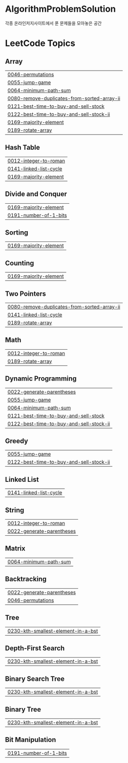 # AlgorithmProblemSolution
각종 온라인저지사이트에서 푼 문제들을 모아놓은 공간
<!---LeetCode Topics Start-->
# LeetCode Topics
## Array
|  |
| ------- |
| [0046-permutations](https://github.com/10kseok/AlgorithmProblemSolution/tree/master/0046-permutations) |
| [0055-jump-game](https://github.com/10kseok/AlgorithmProblemSolution/tree/master/0055-jump-game) |
| [0064-minimum-path-sum](https://github.com/10kseok/AlgorithmProblemSolution/tree/master/0064-minimum-path-sum) |
| [0080-remove-duplicates-from-sorted-array-ii](https://github.com/10kseok/AlgorithmProblemSolution/tree/master/0080-remove-duplicates-from-sorted-array-ii) |
| [0121-best-time-to-buy-and-sell-stock](https://github.com/10kseok/AlgorithmProblemSolution/tree/master/0121-best-time-to-buy-and-sell-stock) |
| [0122-best-time-to-buy-and-sell-stock-ii](https://github.com/10kseok/AlgorithmProblemSolution/tree/master/0122-best-time-to-buy-and-sell-stock-ii) |
| [0169-majority-element](https://github.com/10kseok/AlgorithmProblemSolution/tree/master/0169-majority-element) |
| [0189-rotate-array](https://github.com/10kseok/AlgorithmProblemSolution/tree/master/0189-rotate-array) |
## Hash Table
|  |
| ------- |
| [0012-integer-to-roman](https://github.com/10kseok/AlgorithmProblemSolution/tree/master/0012-integer-to-roman) |
| [0141-linked-list-cycle](https://github.com/10kseok/AlgorithmProblemSolution/tree/master/0141-linked-list-cycle) |
| [0169-majority-element](https://github.com/10kseok/AlgorithmProblemSolution/tree/master/0169-majority-element) |
## Divide and Conquer
|  |
| ------- |
| [0169-majority-element](https://github.com/10kseok/AlgorithmProblemSolution/tree/master/0169-majority-element) |
| [0191-number-of-1-bits](https://github.com/10kseok/AlgorithmProblemSolution/tree/master/0191-number-of-1-bits) |
## Sorting
|  |
| ------- |
| [0169-majority-element](https://github.com/10kseok/AlgorithmProblemSolution/tree/master/0169-majority-element) |
## Counting
|  |
| ------- |
| [0169-majority-element](https://github.com/10kseok/AlgorithmProblemSolution/tree/master/0169-majority-element) |
## Two Pointers
|  |
| ------- |
| [0080-remove-duplicates-from-sorted-array-ii](https://github.com/10kseok/AlgorithmProblemSolution/tree/master/0080-remove-duplicates-from-sorted-array-ii) |
| [0141-linked-list-cycle](https://github.com/10kseok/AlgorithmProblemSolution/tree/master/0141-linked-list-cycle) |
| [0189-rotate-array](https://github.com/10kseok/AlgorithmProblemSolution/tree/master/0189-rotate-array) |
## Math
|  |
| ------- |
| [0012-integer-to-roman](https://github.com/10kseok/AlgorithmProblemSolution/tree/master/0012-integer-to-roman) |
| [0189-rotate-array](https://github.com/10kseok/AlgorithmProblemSolution/tree/master/0189-rotate-array) |
## Dynamic Programming
|  |
| ------- |
| [0022-generate-parentheses](https://github.com/10kseok/AlgorithmProblemSolution/tree/master/0022-generate-parentheses) |
| [0055-jump-game](https://github.com/10kseok/AlgorithmProblemSolution/tree/master/0055-jump-game) |
| [0064-minimum-path-sum](https://github.com/10kseok/AlgorithmProblemSolution/tree/master/0064-minimum-path-sum) |
| [0121-best-time-to-buy-and-sell-stock](https://github.com/10kseok/AlgorithmProblemSolution/tree/master/0121-best-time-to-buy-and-sell-stock) |
| [0122-best-time-to-buy-and-sell-stock-ii](https://github.com/10kseok/AlgorithmProblemSolution/tree/master/0122-best-time-to-buy-and-sell-stock-ii) |
## Greedy
|  |
| ------- |
| [0055-jump-game](https://github.com/10kseok/AlgorithmProblemSolution/tree/master/0055-jump-game) |
| [0122-best-time-to-buy-and-sell-stock-ii](https://github.com/10kseok/AlgorithmProblemSolution/tree/master/0122-best-time-to-buy-and-sell-stock-ii) |
## Linked List
|  |
| ------- |
| [0141-linked-list-cycle](https://github.com/10kseok/AlgorithmProblemSolution/tree/master/0141-linked-list-cycle) |
## String
|  |
| ------- |
| [0012-integer-to-roman](https://github.com/10kseok/AlgorithmProblemSolution/tree/master/0012-integer-to-roman) |
| [0022-generate-parentheses](https://github.com/10kseok/AlgorithmProblemSolution/tree/master/0022-generate-parentheses) |
## Matrix
|  |
| ------- |
| [0064-minimum-path-sum](https://github.com/10kseok/AlgorithmProblemSolution/tree/master/0064-minimum-path-sum) |
## Backtracking
|  |
| ------- |
| [0022-generate-parentheses](https://github.com/10kseok/AlgorithmProblemSolution/tree/master/0022-generate-parentheses) |
| [0046-permutations](https://github.com/10kseok/AlgorithmProblemSolution/tree/master/0046-permutations) |
## Tree
|  |
| ------- |
| [0230-kth-smallest-element-in-a-bst](https://github.com/10kseok/AlgorithmProblemSolution/tree/master/0230-kth-smallest-element-in-a-bst) |
## Depth-First Search
|  |
| ------- |
| [0230-kth-smallest-element-in-a-bst](https://github.com/10kseok/AlgorithmProblemSolution/tree/master/0230-kth-smallest-element-in-a-bst) |
## Binary Search Tree
|  |
| ------- |
| [0230-kth-smallest-element-in-a-bst](https://github.com/10kseok/AlgorithmProblemSolution/tree/master/0230-kth-smallest-element-in-a-bst) |
## Binary Tree
|  |
| ------- |
| [0230-kth-smallest-element-in-a-bst](https://github.com/10kseok/AlgorithmProblemSolution/tree/master/0230-kth-smallest-element-in-a-bst) |
## Bit Manipulation
|  |
| ------- |
| [0191-number-of-1-bits](https://github.com/10kseok/AlgorithmProblemSolution/tree/master/0191-number-of-1-bits) |
<!---LeetCode Topics End-->